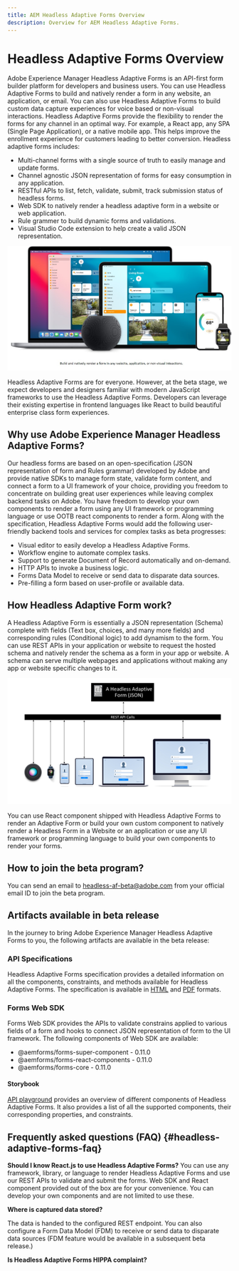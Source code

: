 ```yaml
---
title: AEM Headless Adaptive Forms Overview
description: Overview for AEM Headless Adaptive Forms.
---
```


# Headless Adaptive Forms Overview

Adobe Experience Manager Headless Adaptive Forms is an API-first form builder platform for developers and business users. You can use Headless Adaptive Forms to build and natively render a form in any website, an application, or email. You can also use Headless Adaptive Forms to build custom data capture experiences for voice based or non-visual interactions. Headless Adaptive Forms provide the flexibility to render the forms for any channel in an optimal way. For example, a React app, any  SPA (Single Page Application), or a native mobile app. This helps improve the enrollment experience for customers leading to better conversion. Headless adaptive forms includes:

* Multi-channel forms with a single source of truth to easily manage and update forms.
* Channel agnostic JSON representation of forms for easy consumption in any application.
* RESTful APIs to list, fetch, validate, submit, track submission status of headless forms.
* Web SDK to natively render a headless adaptive form in a website or web application.
* Rule grammer to build dynamic forms and validations.
* Visual Studio Code extension to help create a valid JSON representation.  

![Build and natively render a form in any website, an application, or non-visual inteactions](/help/assets/headless-forms-for-any-device.jpg)

Headless Adaptive Forms are for everyone. However, at the beta stage, we expect developers and designers familiar with modern JavaScript frameworks to use the Headless Adaptive Forms. Developers can leverage their existing expertise in frontend languages like React to build beautiful enterprise class form experiences.

## Why use Adobe Experience Manager Headless Adaptive Forms?

Our headless forms are based on an open-specification (JSON representation of form and Rules grammar) developed by Adobe and provide native SDKs to manage form state, validate form content, and connect a form to a UI framework of your choice, providing you freedom to concentrate on building great user experiences while leaving complex backend tasks on Adobe. You have freedom to develop your own components to render a form using any UI framework or programming language or use OOTB react components to render a form. Along with the specification, Headless Adaptive Forms would add the following user-friendly backend tools and services for complex tasks as beta progresses:

* Visual editor to easily develop a Headless Adaptive Forms.
* Workflow engine to automate complex tasks.
* Support to generate Document of Record automatically and on-demand.
* HTTP APIs to invoke a business logic.
* Forms Data Model to receive or send data to disparate data sources.
* Pre-filling a form based on user-profile or available data.

## How Headless Adaptive Form work?

A Headless Adaptive Form is essentially a JSON representation (Schema) complete with fields (Text box, choices, and many more fields) and corresponding rules (Conditional logic) to add dynamism to the form. You can use REST APIs in your application or website to request the hosted schema and natively render the schema as a form in your app or website. A schema can serve multiple webpages and applications without making any app or website specific changes to it.

![How Headless Adaptive Form works](/help/assets/how-headless-adaprive-forms-work.png)

You can use React component shipped with Headless Adaptive Forms to render an Adaptive Form or build your own custom component to natively render a Headless Form in a Website or an application or use any UI framework or programming language to build your own components to render your forms.

## How to join the beta program?

You can send an email to headless-af-beta@adobe.com from your official email ID to join the beta program.

## Artifacts available in beta release

In the journey to bring Adobe Experience Manager Headless Adaptive Forms to you, the following artifacts are available in the beta release:

<!-- ### React Renderer component -->


### API Specifications

Headless Adaptive Forms specification provides a detailed information on all the components, constraints, and methods available for Headless Adaptive Forms. The specification is available in [HTML](https://git.corp.adobe.com/pages/livecycle/af2-docs/spec/0.10.0/index.html) and [PDF](https://git.corp.adobe.com/pages/livecycle/af2-docs/spec/0.10.0/index.pdf) formats.

### Forms Web SDK

Forms Web SDK provides the APIs to validate constrains applied to various fields of a form and hooks to connect JSON representation of form to the UI framework. The following components of Web SDK are available:

* @aemforms/forms-super-component - 0.11.0
* @aemforms/forms-react-components - 0.11.0
* @aemforms/forms-core - 0.11.0

<!-- ### Forms Core Components  -->


#### Storybook

[API playground](https://git.corp.adobe.com/pages/livecycle/af2-web-runtime/story/?path=/story/adaptive-form-introduction--page) provides an overview of different components of Headless Adaptive Forms. It also provides a list of all the supported components, their corresponding properties, and constraints.

## Frequently asked questions (FAQ) {#headless-adaptive-forms-faq}

**Should I know React.js to use Headless Adaptive Forms?**
You can use any framework, library, or language to render Headless Adaptive Forms and use our REST APIs to validate and submit the forms. Web SDK and React component provided out of the box are for your convenience. You can develop your own components and are not limited to use these.

**Where is captured data stored?**

The data is handed to the configured REST endpoint. You can also configure a Form Data Model (FDM) to receive or send data to disparate data sources (FDM feature would be available in a subsequent beta release.)

**Is Headless Adaptive Forms HIPPA complaint?**





